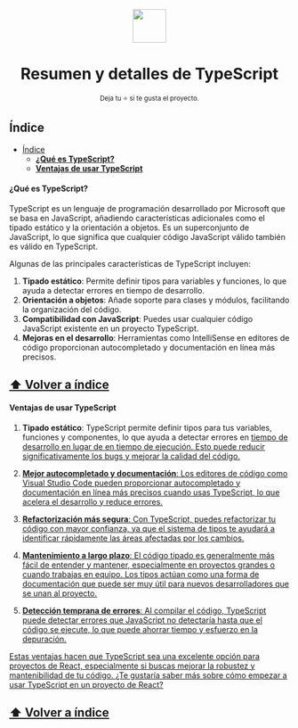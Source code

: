 ﻿<div align='center'>
  <img height="60" src="https://upload.wikimedia.org/wikipedia/commons/4/4c/Typescript_logo_2020.svg">
  <h1>Resumen y detalles de TypeScript</h1>

  <sup>Deja tu :star: si te gusta el proyecto.</sup>

</div>

## Índice

- [Índice](#índice)
    - [**¿Qué es TypeScript?**](#qué-es-typescript)
    - [**Ventajas de usar TypeScript**](#ventajas-de-usar-typescript)


#### **¿Qué es TypeScript?**
TypeScript es un lenguaje de programación desarrollado por Microsoft que se basa en JavaScript, añadiendo características adicionales como el tipado estático y la orientación a objetos.
Es un superconjunto de JavaScript, lo que significa que cualquier código JavaScript válido también es válido en TypeScript.

Algunas de las principales características de TypeScript incluyen:

1. **Tipado estático**: Permite definir tipos para variables y funciones, lo que ayuda a detectar errores en tiempo de desarrollo.
2. **Orientación a objetos**: Añade soporte para clases y módulos, facilitando la organización del código.
3. **Compatibilidad con JavaScript**: Puedes usar cualquier código JavaScript existente en un proyecto TypeScript.
4. **Mejoras en el desarrollo**: Herramientas como IntelliSense en editores de código proporcionan autocompletado y documentación en línea más precisos.

**[⬆ Volver a índice](#índice)**
---

#### **Ventajas de usar TypeScript**

1. **Tipado estático**: TypeScript permite definir tipos para tus variables, funciones y componentes, lo que ayuda a detectar errores en <u>tiempo de desarrollo<u> en lugar de en <u>tiempo de ejecución<u>. Esto puede reducir significativamente los bugs y mejorar la calidad del código.

2. **Mejor autocompletado y documentación**: Los editores de código como Visual Studio Code pueden proporcionar autocompletado y documentación en línea más precisos cuando usas TypeScript, lo que acelera el desarrollo y reduce errores.

3. **Refactorización más segura**: Con TypeScript, puedes refactorizar tu código con mayor confianza, ya que el sistema de tipos te ayudará a identificar rápidamente las áreas afectadas por los cambios.

4. **Mantenimiento a largo plazo**: El código tipado es generalmente más fácil de entender y mantener, especialmente en proyectos grandes o cuando trabajas en equipo. Los tipos actúan como una forma de documentación que puede ser muy útil para nuevos desarrolladores que se unan al proyecto.

5. **Detección temprana de errores**: Al compilar el código, TypeScript puede detectar errores que JavaScript no detectaría hasta que el código se ejecute, lo que puede ahorrar tiempo y esfuerzo en la depuración.

Estas ventajas hacen que TypeScript sea una excelente opción para proyectos de React, especialmente si buscas mejorar la robustez y mantenibilidad de tu código. ¿Te gustaría saber más sobre cómo empezar a usar TypeScript en un proyecto de React?

**[⬆ Volver a índice](#índice)**
---

